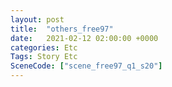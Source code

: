 ```yaml
---
layout: post
title:  "others_free97"
date:   2021-02-12 02:00:00 +0000
categories: Etc
Tags: Story Etc
SceneCode: ["scene_free97_q1_s20"]
---
```

